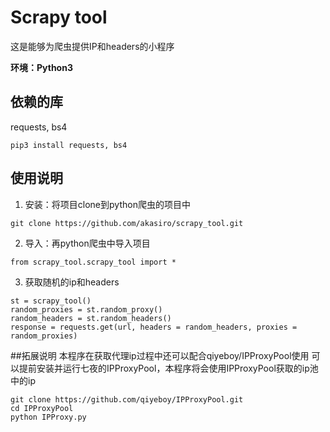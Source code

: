# Scrapy tool


这是能够为爬虫提供IP和headers的小程序



**环境：Python3**


## 依赖的库
requests, bs4
```
pip3 install requests, bs4
```

## 使用说明
1. 安装：将项目clone到python爬虫的项目中
```
git clone https://github.com/akasiro/scrapy_tool.git
```

2. 导入：再python爬虫中导入项目
```
from scrapy_tool.scrapy_tool import *
```

3. 获取随机的ip和headers
```
st = scrapy_tool()
random_proxies = st.random_proxy()
random_headers = st.random_headers()
response = requests.get(url, headers = random_headers, proxies = random_proxies)
```

##拓展说明
本程序在获取代理ip过程中还可以配合qiyeboy/IPProxyPool使用
可以提前安装并运行七夜的IPProxyPool，本程序将会使用IPProxyPool获取的ip池中的ip
```
git clone https://github.com/qiyeboy/IPProxyPool.git
cd IPProxyPool
python IPProxy.py
```